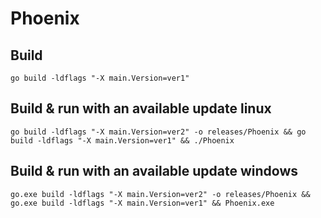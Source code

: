 # Phoenix

## Build
    go build -ldflags "-X main.Version=ver1" 

## Build & run with an available update linux
    go build -ldflags "-X main.Version=ver2" -o releases/Phoenix && go build -ldflags "-X main.Version=ver1" && ./Phoenix

## Build & run with an available update windows
    go.exe build -ldflags "-X main.Version=ver2" -o releases/Phoenix && go.exe build -ldflags "-X main.Version=ver1" && Phoenix.exe
